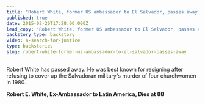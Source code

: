 ```yaml
---
title: "Robert White, former US ambassador to El Salvador, passes away."
published: true
date: 2015-02-26T17:28:00.000Z
lead_copy: "Robert White, former US ambassador to El Salvador, passes away. "
backstory_type: backstory
video: a-search-for-justice
type: backstories
slug: robert-white-former-us-ambassador-to-el-salvador-passes-away
---
```


Robert White has passed away. He was best known for resigning after refusing to cover up the Salvadoran military's murder of four churchwomen in 1980.

**Robert E. White, Ex-Ambassador to Latin America, Dies at 88**
[](http://www.nytimes.com/2015/01/18/world/americas/robert-e-white-ex-ambassador-to-latin-america-dies-at-88.html?_r=0)

